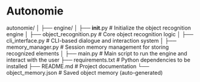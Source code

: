 # Autonomie
autonomie/
│
├── engine/
│   ├── __init__.py            # Initialize the object recognition engine
│   ├── object_recognition.py   # Core object recognition logic
│   ├── cli_interface.py        # CLI-based dialogue and interaction system
│   ├── memory_manager.py       # Session memory management for storing recognized elements
│
├── main.py                     # Main script to run the engine and interact with the user
├── requirements.txt            # Python dependencies to be installed
├── README.md                   # Project documentation
└── object_memory.json          # Saved object memory (auto-generated)
